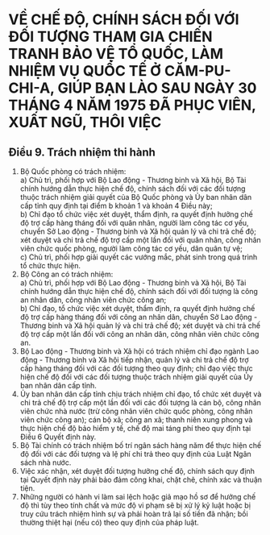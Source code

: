 # VỀ CHẾ ĐỘ, CHÍNH SÁCH ĐỐI VỚI ĐỐI TƯỢNG THAM GIA CHIẾN TRANH BẢO VỆ TỔ QUỐC, LÀM NHIỆM VỤ QUỐC TẾ Ở CĂM-PU-CHI-A, GIÚP BẠN LÀO SAU NGÀY 30 THÁNG 4 NĂM 1975 ĐÃ PHỤC VIÊN, XUẤT NGŨ, THÔI VIỆC

## Điều 9. Trách nhiệm thi hành  
1. Bộ Quốc phòng có trách nhiệm:  
a) Chủ trì, phối hợp với Bộ Lao động - Thương binh và Xã hội, Bộ Tài chính hướng dẫn thực hiện chế độ, chính sách đối với các đối tượng thuộc trách nhiệm giải quyết của Bộ Quốc phòng và Ủy ban nhân dân cấp tỉnh quy định tại điểm b khoản 1 và khoản 4 Điều này;  
b) Chỉ đạo tổ chức việc xét duyệt, thẩm định, ra quyết định hưởng chế độ trợ cấp hàng tháng đối với quân nhân, người làm công tác cơ yếu, chuyển Sở Lao động - Thương binh và Xã hội quản lý và chi trả chế độ; xét duyệt và chi trả chế độ trợ cấp một lần đối với quân nhân, công nhân viên chức quốc phòng, người làm công tác cơ yếu, dân quân tự vệ;  
c) Chủ trì, phối hợp giải quyết các vướng mắc, phát sinh trong quá trình tổ chức thực hiện.  
2. Bộ Công an có trách nhiệm:  
a) Chủ trì, phối hợp với Bộ Lao động - Thương binh và Xã hội, Bộ Tài chính hướng dẫn thực hiện chế độ, chính sách đối với đối tượng là công an nhân dân, công nhân viên chức công an;  
b) Chỉ đạo, tổ chức việc xét duyệt, thẩm định, ra quyết định hưởng chế độ trợ cấp hàng tháng đối với công an nhân dân, chuyển Sở Lao động - Thương binh và Xã hội quản lý và chi trả chế độ; xét duyệt và chi trả chế độ trợ cấp một lần đối với công an nhân dân, công nhân viên chức công an.  
3. Bộ Lao động - Thương binh và Xã hội có trách nhiệm chỉ đạo ngành Lao động - Thương binh và Xã hội tiếp nhận, quản lý và chi trả chế độ trợ cấp hàng tháng đối với các đối tượng theo quy định; chỉ đạo việc thực hiện chế độ đối với các đối tượng thuộc trách nhiệm giải quyết của Ủy ban nhân dân cấp tỉnh.  
4. Ủy ban nhân dân cấp tỉnh chịu trách nhiệm chỉ đạo, tổ chức xét duyệt và chi trả chế độ trợ cấp một lần đối với các đối tượng là cán bộ, công nhân viên chức nhà nước (trừ công nhân viên chức quốc phòng, công nhân viên chức công an); cán bộ xã; công an xã; thanh niên xung phong và thực hiện chế độ bảo hiểm y tế, chế độ mai táng phí theo quy định tại Điều 6 Quyết định này.  
5. Bộ Tài chính có trách nhiệm bố trí ngân sách hàng năm để thực hiện chế độ đối với các đối tượng và lệ phí chi trả theo quy định của Luật Ngân sách nhà nước.  
6. Việc xác nhận, xét duyệt đối tượng hưởng chế độ, chính sách quy định tại Quyết định này phải bảo đảm công khai, chặt chẽ, chính xác và thuận tiện.  
7. Những người có hành vi làm sai lệch hoặc giả mạo hồ sơ để hưởng chế độ thì tùy theo tính chất và mức độ vi phạm sẽ bị xử lý kỷ luật hoặc bị truy cứu trách nhiệm hình sự và phải hoàn trả lại số tiền đã nhận; bồi thường thiệt hại (nếu có) theo quy định của pháp luật.